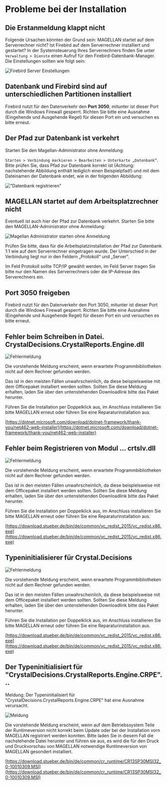# Probleme bei der Installation

## Die Erstanmeldung klappt nicht

Folgende Ursachen könnten der Grund sein: MAGELLAN startet auf dem Serverrechner nicht? Ist Firebird auf dem Serverrechner installiert und gestartet? In der Systemsteuerung Ihres Serverrechners finden Sie unter `Verwaltung > Dienste` einen Aufruf für den Firebird-Datenbank-Manager. Die Einstellungen sollten wie folgt sein:

![Firebird Server Einstellungen](/assets/images/fb-control.png)

## Datenbank und Firebird sind auf unterschiedlichen Partitionen installiert

Firebird nutzt für den Datenverkehr den **Port 3050**, mitunter ist dieser Port durch die Windows Firewall gesperrt. Richten Sie bitte eine Ausnahme (Eingehende und Ausgehende Regel) für diesen Port ein und versuchen es bitte erneut.

## Der Pfad zur Datenbank ist verkehrt

Starten Sie den Magellan-Administrator ohne Anmeldung:

`Starten > Verbindung markieren > Bearbeiten > Unterkarte „Datenbank“`. Bitte prüfen Sie, dass Pfad zur Datenbank korrekt ist (Achtung: nachstehende Abbildung enthält lediglich einen Beispielpfad!) und mit dem Dateinamen der Datenbank endet, wie in der folgenden Abbildung:

!["Datenbank registrieren"](/assets/images/admin-connection-dialog.png )

## MAGELLAN startet auf dem Arbeitsplatzrechner nicht

Eventuell ist auch hier der Pfad zur Datenbank verkehrt. Starten Sie bitte den MAGELLAN-Administrator ohne Anmeldung:

![Magellan Administrator starten ohne Anmeldung](/assets/images/admin-ohne-anmeldung.png)

Prüfen Sie bitte, dass für die Arbeitsplatzinstallation der Pfad zur Datenbank 1:1 wie auf dem Serverrechner eingetragen wurde. Der Unterschied in der Verbindung liegt nur in den Feldern „Protokoll“ und „Server“.

Im Feld Protokoll sollte TCP/IP gewählt werden, im Feld Server tragen Sie bitte nur den Namen des Serverrechners oder die IP-Adresse des Serverechners ein.

## Port 3050 freigeben

Firebird nutzt für den Datenverkehr den Port 3050, mitunter ist dieser Port durch die Windows Firewall gesperrt. Richten Sie bitte eine Ausnahme (Eingehende und Ausgehende Regel) für diesen Port ein und versuchen es bitte erneut.

## Fehler beim Schreiben in Datei. CrystalDecisions.CrystalReports.Engine.dll

![Fehlermeldung](/assets/images/installation/03.png)

Die vorstehende Meldung erscheint, wenn erwartete Programmbibliotheken nicht auf dem Rechner gefunden werden.

Das ist in den meisten Fällen unwahrscheinlich, da diese beispielsweise mit dem Officepaket installiert werden sollten. Sollten Sie diese Meldung erhalten, laden Sie über den untenstehenden Downloadlink bitte das Paket herunter.

Führen Sie die Installation per Doppelklick aus, im Anschluss installieren Sie bitte MAGELLAN erneut oder führen Sie eine Reparaturinstallation aus.

[https://dotnet.microsoft.com/download/dotnet-framework/thank-you/net462-web-installer](https://dotnet.microsoft.com/download/dotnet-framework/thank-you/net462-web-installer)

## Fehler beim Registrieren von Modul ... crtslv.dll

![Fehlermeldung](/assets/images/installation/fehler_cr.png)

Die vorstehende Meldung erscheint, wenn erwartete Programmbibliotheken nicht auf dem Rechner gefunden werden.

Das ist in den meisten Fällen unwahrscheinlich, da diese beispielsweise mit dem Officepaket installiert werden sollten. Sollten Sie diese Meldung erhalten, laden Sie über den untenstehenden Downloadlink bitte das Paket herunter.

Führen Sie die Installation per Doppelklick aus, im Anschluss installieren Sie bitte MAGELLAN erneut oder führen Sie eine Reparaturinstallation aus.

[https://download.stueber.de/bin/de/common/vc_redist_2015/vc_redist.x86.exe](https://download.stueber.de/bin/de/common/vc_redist_2015/vc_redist.x86.exe)

## Typeninitialisierer für Crystal.Decisions

![Fehlermeldung](/assets/images/installation/02.png)

Die vorstehende Meldung erscheint, wenn erwartete Programmbibliotheken nicht auf dem Rechner gefunden werden.

Das ist in den meisten Fällen unwahrscheinlich, da diese beispielsweise mit dem Officepaket installiert werden sollten. Sollten Sie diese Meldung erhalten, laden Sie über den untenstehenden Downloadlink bitte das Paket herunter.

Führen Sie die Installation per Doppelklick aus, im Anschluss installieren Sie bitte MAGELLAN erneut oder führen Sie eine Reparaturinstallation aus.

[https://download.stueber.de/bin/de/common/vc_redist_2015/vc_redist.x86.exe](https://download.stueber.de/bin/de/common/vc_redist_2015/vc_redist.x86.exe)

## Der Typeninitialisiert für "CrystalDecisions.CrystalReports.Engine.CRPE"...

Meldung:
Der Typeninitialisiert für "CrystalDecisions.CrystalReports.Engine.CRPE" hat eine Ausnahme verursacht.

![Meldung](assets\images\update\Fehler01.png)

Die vorstehende Meldung erscheint, wenn auf dem Betriebssystem Teile der Runtimeversion nicht korrekt beim Update oder bei der Installation vorn MAGELLAN registriert werden konnten. Bitte laden Sie in diesem Fall die nachstehende Datei herunter und führen sie aus, es wird die für den Druck und Druckvorschau von MAGELLAN notwendige Runtimeversion von MAGELLAN gesondert installiert.

[https://download.stueber.de/bin/de/common/cr_runtime/CR13SP30MSI32_0-10010309.MSI](https://download.stueber.de/bin/de/common/cr_runtime/CR13SP30MSI32_0-10010309.MSI)